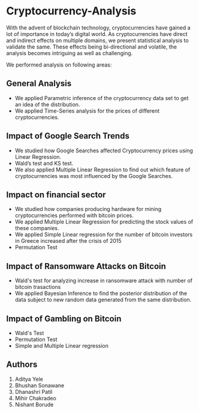 # Cryptocurrency-Analysis

With the advent of blockchain technology, cryptocurrencies have gained a lot of importance in today’s digital
world. As cryptocurrencies have direct and indirect effects on multiple domains, we present statistical analysis
to validate the same. These effects being bi-directional and volatile, the analysis becomes intriguing as well as
challenging.

We performed analysis on following areas:

## General Analysis
* We applied Parametric inference of the cryptocurrency data set to get an idea of the distribution.
* We applied Time-Series analysis for the prices of different cryptocurrencies.

## Impact of Google Search Trends
* We studied how Google Searches affected  Cryptocurrency prices using Linear Regression.
* Wald’s test and KS test. 
* We also applied Multiple Linear Regression to find out which feature of cryptocurrencies was most influenced by the Google Searches.

## Impact on financial sector
* We studied how companies producing hardware for mining cryptocurrencies performed with bitcoin prices. 
* We applied Multiple Linear Regression for predicting the stock values of these companies.
* We applied Simple Linear regression for the number of bitcoin investors in Greece increased after the crisis of 2015
* Permutation Test

## Impact of Ransomware Attacks on Bitcoin
* Wald's test for analyzing increase in ransomware attack with number of bitcoin trasactions
* We applied Bayesian Inference to find the posterior distribution of the data subject to new random data generated from the same distribution. 

## Impact of Gambling on Bitcoin
* Wald's Test
* Permutation Test
* Simple and Multiple Linear regression

## Authors
1. Aditya Yele
2. Bhushan Sonawane
3. Dhanashri Patil
4. Mihir Chakradeo
5. Nishant Borude

